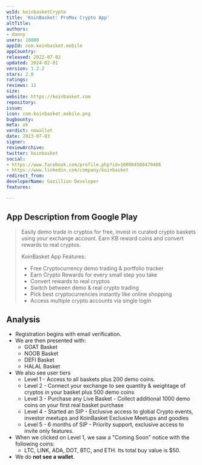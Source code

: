 ```yaml
---
wsId: koinbasketCrypto
title: 'KoinBasket: ProMax Crypto App'
altTitle: 
authors:
- danny
users: 10000
appId: com.koinbasket.mobile
appCountry: 
released: 2022-07-02
updated: 2024-02-01
version: 1.2.2
stars: 2.8
ratings: 
reviews: 11
size: 
website: https://koinbasket.com
repository: 
issue: 
icon: com.koinbasket.mobile.png
bugbounty: 
meta: ok
verdict: nowallet
date: 2023-07-03
signer: 
reviewArchive: 
twitter: koinbasket
social:
- https://www.facebook.com/profile.php?id=100084588470406
- https://www.linkedin.com/company/koinbasket
redirect_from: 
developerName: Gazillion Developer
features: 

---
```


## App Description from Google Play

> Easily demo trade in cryptos for free, invest in curated crypto baskets using your exchange account. Earn KB reward coins and convert rewards to real cryptos.
>
> KoinBasket App Features:
> - Free Cryptocurrency demo trading & portfolio tracker
> - Earn Crypto Rewards for every small step you take
> - Convert rewards to real cryptos
> - Switch between demo & real crypto trading
> - Pick best cryptocurrencies instantly like online shopping
> - Access multiple crypto accounts via single login

## Analysis

- Registration begins with email verification.
- We are then presented with:
  - GOAT Basket
  - NOOB Basket
  - DEFI Basket
  - HALAL Basket
- We also see user tiers
  - Level 1 - Access to all baskets plus 200 demo coins.
  - Level 2 - Connect your exchange to see quantity & weightage of cryptos in your basket plus 500 demo coins
  - Level 3 - Purchase any Live Basket - Collect additional 1000 demo coins on your first real basket purchase
  - Level 4 - Started an SIP - Exclusive access to global Crypto events, investor meetups and KoinBasket Exclusive Meetups and goodies
  - Level 5 - 6 months of SIP - Priority support, exclusive access to invite only features.
- When we clicked on Level 1, we saw a "Coming Soon" notice with the following coins:
  - LTC, LINK, ADA, DOT, BTC, and ETH. Its total buy value is $50.
- We do **not see a wallet**.
